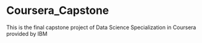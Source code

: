 # Coursera_Capstone
This is the final capstone project of Data Science Specialization in Coursera provided by IBM
